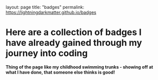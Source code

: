 layout: page
title: "badges"
permalink: https://lightningdarkmatter.github.io/badges

# Here are a collection of badges I have already gained through my journey into coding
**Thing of the page like my childhood swimming trunks - showing off at what I have done, that someone else thinks is good!**
